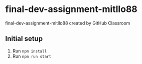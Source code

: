 # final-dev-assignment-mitllo88
final-dev-assignment-mitllo88 created by GitHub Classroom


## Initial setup
1. Run `npm install`
2. Run `npm run start`
